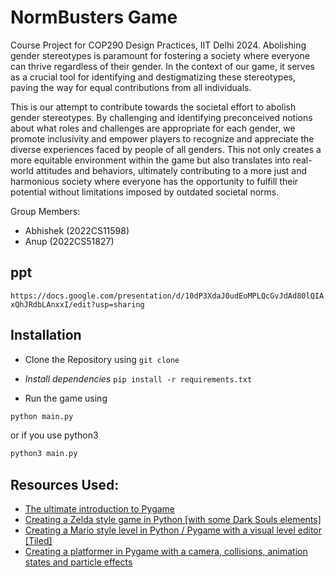 # NormBusters Game

Course Project for COP290 Design Practices, IIT Delhi 2024.
Abolishing gender stereotypes is paramount for fostering a society where everyone can thrive regardless of their gender. In the context of our game, it serves as a crucial tool for identifying and destigmatizing these stereotypes, paving the way for equal contributions from all individuals.

This is our attempt to contribute towards the societal effort to abolish gender stereotypes. By challenging and identifying preconceived notions about what roles and challenges are appropriate for each gender, we promote inclusivity and empower players to recognize and appreciate the diverse experiences faced by people of all genders. This not only creates a more equitable environment within the game but also translates into real-world attitudes and behaviors, ultimately contributing to a more just and harmonious society where everyone has the opportunity to fulfill their potential without limitations imposed by outdated societal norms.

Group Members:

- Abhishek (2022CS11598)
- Anup (2022CS51827)

## ppt

`https://docs.google.com/presentation/d/10dP3XdaJ0udEoMPLQcGvJdAd80lQIAxQhJRdbLAnxxI/edit?usp=sharing`

## Installation

- Clone the Repository using
  ``` git clone ```

- *Install dependencies*
  ``` pip install -r requirements.txt ```
  
- Run the game using

```bash
python main.py
```

or if you use python3

```bash
python3 main.py
```

## Resources Used:

- [The ultimate introduction to Pygame](https://www.youtube.com/watch?v=AY9MnQ4x3zk)
- [Creating a Zelda style game in Python [with some Dark Souls elements]](https://www.youtube.com/watch?v=QU1pPzEGrqw)
- [Creating a Mario style level in Python / Pygame with a visual level editor [Tiled]](https://www.youtube.com/watch?v=wJMDh9QGRgs)
- [Creating a platformer in Pygame with a camera, collisions, animation states and particle effects](https://www.youtube.com/watch?v=YWN8GcmJ-jA&t=0s)
